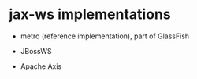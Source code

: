 # jax-ws implementations

- metro (reference implementation), part of GlassFish

- JBossWS

- Apache Axis
